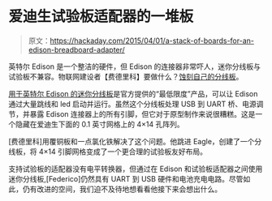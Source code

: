 # 爱迪生试验板适配器的一堆板

> 原文：<https://hackaday.com/2015/04/01/a-stack-of-boards-for-an-edison-breadboard-adapter/>

英特尔 Edison 是一个整洁的硬件，但 Edison 的连接器非常吓人，迷你分线板与试验板不兼容。物联网建设者【费德里科】要做什么？[蚀刻自己的分线板](http://www.instructables.com/id/Plug-your-Intel-Edison-in-a-breadboard/?ALLSTEPS)。

[用于英特尔 Edison 的迷你分线板](https://www.sparkfun.com/products/13025)是官方提供的“最低限度”产品，可以让 Edison 通过大量跳线和 led 启动并运行。虽然这个分线板处理 USB 到 UART 桥、电源调节，并暴露 Edison 连接器上的所有引脚，但它对于原型制作来说很糟糕。这是一个隐藏在爱迪生下面的 0.1 英寸网格上的 4×14 孔阵列。

[费德里科]用覆铜板和一点氯化铁解决了这个问题。他跳进 Eagle，创建了一个分线板，将 4×14 引脚网格变成了一个更合理的试验板友好布局。

支持试验板的适配器没有电平转换器，但通过在 Edison 和试验板适配器之间使用迷你分线板,[Federico]仍然具有 UART 到 USB 硬件和电池充电电路。尽管如此，仍有改进的空间，我们迫不及待地想看看他接下来会想出什么。